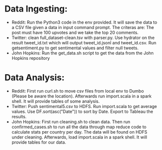 # Data Ingesting:
 - Reddit: Run the Python3 code in the env provided. It will save the data to a CSV file given a data in input command prompt. The criteras are: The post must have 100 upvotes and we take the top 20 comments.
 - Twitter: clean full_dataset-clean.tsv with parser.py. Use hydrator on the result tweet_id.txt which will output tweet_id.jsonl and tweet_id.csv. Run getsentiment.py to get sentimental values and filter null tweets.
 - John Hopkins: Run the get_data.sh script to get the data from the John Hopkins repository
 
 # Data Analysis:
 - Reddit: First run curl.sh to move csv files from local env to Dumbo (Please be aware the location). Afterwards run import.scala in a spark shell. It will provide tables of some analysis.
 - Twitter: Push sentimental5.csv to HDFS. Run import.scala to get average values. Use DF.sort(asc("Date")) to sort by Date. Export to Tableau the results.
 - John Hopkins: First run cleaning.sh to clean data. Then run confirmed_cases.sh to run all the data through map reduce code to calculate stats per country per day. The data will be found on HDFS under cleaning. Afterwards, load import.scala in a spark shell. It will provide tables for our data. 
